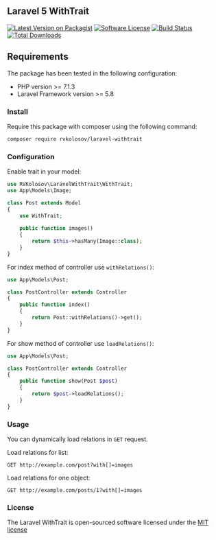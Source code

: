 ## Laravel 5 WithTrait


[![Latest Version on Packagist][ico-version]][link-packagist]
[![Software License][ico-license]](LICENSE.md)
[![Build Status][ico-travis]][link-travis]
[![Total Downloads][ico-downloads]][link-downloads]

## Requirements

The package has been tested in the following configuration: 

* PHP version &gt;= 7.1.3
* Laravel Framework version &gt;= 5.8

### Install

Require this package with composer using the following command:

```bash
composer require rvkolosov/laravel-withtrait
```


### Configuration

Enable trait in your model:

```php
use RVKolosov\LaravelWithTrait\WithTrait;
use App\Models\Image;

class Post extends Model
{
	use WithTrait;
	
	public function images()
	{
	    return $this->hasMany(Image::class);
	}
}
```

For index method of controller use ```withRelations()```:

```php
use App\Models\Post;

class PostController extends Controller
{
	public function index()
	{
	    return Post::withRelations()->get();
	}
}
```

For show method of controller use ```loadRelations()```:

```php
use App\Models\Post;

class PostController extends Controller
{
	public function show(Post $post)
	{
	    return $post->loadRelations();
	}
}
```

### Usage

You can dynamically load relations in ```GET``` request.

Load relations for list:

```GET http://example.com/post?with[]=images```

Load relations for one object:

```GET http://example.com/posts/1?with[]=images```

### License

The Laravel WithTrait is open-sourced software licensed under the [MIT license](http://opensource.org/licenses/MIT)


[ico-version]: https://img.shields.io/packagist/v/rvkolosov/laravel-withtrait.svg?style=flat-square
[ico-license]: https://img.shields.io/badge/license-MIT-brightgreen.svg?style=flat-square
[ico-travis]: https://img.shields.io/travis/rvkolosov/laravel-withtrait/master.svg?style=flat-square
[ico-scrutinizer]: https://img.shields.io/scrutinizer/coverage/g/rvkolosov/laravel-withtrait.svg?style=flat-square
[ico-code-quality]: https://img.shields.io/scrutinizer/g/rvkolosov/laravel-withtrait.svg?style=flat-square
[ico-downloads]: https://img.shields.io/packagist/dt/rvkolosov/laravel-withtrait.svg?style=flat-square

[link-packagist]: https://packagist.org/packages/rvkolosov/laravel-withtrait
[link-travis]: https://travis-ci.org/rvkolosov/laravel-withtrait
[link-scrutinizer]: https://scrutinizer-ci.com/g/rvkolosov/laravel-withtrait/code-structure
[link-code-quality]: https://scrutinizer-ci.com/g/rvkolosov/laravel-withtrait
[link-downloads]: https://packagist.org/packages/rvkolosov/laravel-withtrait
[link-author]: https://github.com/rvkolosov
[link-contributors]: ../../contributors